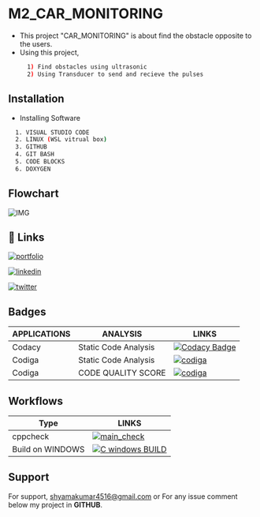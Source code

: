 # M2_CAR_MONITORING
* This project "CAR_MONITORING" is about find the obstacle opposite to the users.
* Using this project,
    ```bash
      1) Find obstacles using ultrasonic
      2) Using Transducer to send and recieve the pulses
    ```
## Installation

* Installing Software
```bash
  1. VISUAL STUDIO CODE
  2. LINUX (WSL vitrual box)
  3. GITHUB
  4. GIT BASH 
  5. CODE BLOCKS
  6. DOXYGEN
```
## Flowchart

![IMG](https://user-images.githubusercontent.com/101013448/164893446-cfc2f257-23b9-4a54-abed-e815993fc763.jpg)

## 🔗 Links
[![portfolio](https://img.shields.io/badge/my_portfolio-000?style=for-the-badge&logo=ko-fi&logoColor=white)](https://github.com/Shyam2526)

[![linkedin](https://img.shields.io/badge/linkedin-0A66C2?style=for-the-badge&logo=linkedin&logoColor=white)](https://www.linkedin.com/in/shyamkumar-r-647786201/)

[![twitter](https://img.shields.io/badge/twitter-1DA1F2?style=for-the-badge&logo=twitter&logoColor=white)](https://twitter.com/shyamkumar2526)

## Badges 

| APPLICATIONS | ANALYSIS | LINKS |
|--------------|----------|---------------------|
|Codacy | Static Code Analysis | [![Codacy Badge](https://app.codacy.com/project/badge/Grade/bfa8db013be648bdb5f1a6d37bf6970c)](https://www.codacy.com/gh/Shyam2526/M2_CAR_MONITORING/dashboard?utm_source=github.com&amp;utm_medium=referral&amp;utm_content=Shyam2526/M2_CAR_MONITORING&amp;utm_campaign=Badge_Grade)|
| Codiga | Static Code Analysis | [![codiga](https://img.shields.io/badge/CODIGA_GRADE-A-red.svg)](https://api.codiga.io/project/33070/status/svg)|
| Codiga | CODE QUALITY SCORE | [![codiga](https://img.shields.io/badge/CODIGA_QUALITY_SCORE-100-skyblue.svg)](https://api.codiga.io/project/33070/score/svg) |

## Workflows

  | Type  | LINKS  |
  |-------|--------|
  |cppcheck |  [![main_check](https://github.com/Shyam2526/M2_CAR_MONITORING/actions/workflows/c-cpp.yml/badge.svg)](https://github.com/Shyam2526/M2_CAR_MONITORING/actions/workflows/c-cpp.yml) |
  | Build on WINDOWS | [![C windows BUILD](https://github.com/Shyam2526/M2_CAR_MONITORING/actions/workflows/makefile.yml/badge.svg)](https://github.com/Shyam2526/M2_CAR_MONITORING/actions/workflows/makefile.yml) |
  

## Support

For support, shyamakumar4516@gmail.com or For any issue comment below my project in __GITHUB__.
